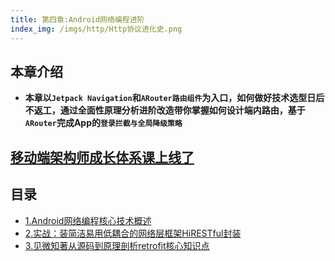 ```yaml
---
title: 第四章:Android网络编程进阶
index_img: /imgs/http/Http协议进化史.png
---
```


## 本章介绍
- <b>本章以`Jetpack Navigation`和`ARouter路由组件`为入口，如何做好技术选型日后不返工，通过全面性原理分析进阶改造带你掌握如何设计端内路由，基于`ARouter`完成App的`登录拦截与全局降级策略`</b>
  
## [移动端架构师成长体系课上线了](http://class.imooc.com/sale/mobilearchitect)

## 目录
* [1.Android网络编程核心技术概述](../http/study-1/)
* [2.实战：装简洁易用低耦合的网络层框架HiRESTful封装](../http/study-2/)
* [3.见微知著从源码到原理剖析retrofit核心知识点](../http/study-3/)
